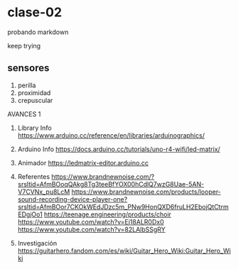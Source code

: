 # clase-02
probando markdown

keep trying

## sensores

1. perilla
1. proximidad
1. crepuscular


AVANCES 1

1. Library Info
https://www.arduino.cc/reference/en/libraries/arduinographics/

2. Arduino Info
https://docs.arduino.cc/tutorials/uno-r4-wifi/led-matrix/

3. Animador
https://ledmatrix-editor.arduino.cc

4. Referentes
https://www.brandnewnoise.com/?srsltid=AfmBOoqQAkg8Tg3teeBfYOX00hCdlQ7wzG8Uae-5AN-V7CVNx_pu8LcM
https://www.brandnewnoise.com/products/looper-sound-recording-device-player-one?srsltid=AfmBOor7CKOkWEdJDzc5m_PNw9HonQXD6fruLH2EbojQtCtrmEDgjOo1
https://teenage.engineering/products/choir
https://www.youtube.com/watch?v=Ej18ALR0Dx0
https://www.youtube.com/watch?v=82LAlbSSgRY

6. Investigación
https://guitarhero.fandom.com/es/wiki/Guitar_Hero_Wiki:Guitar_Hero_Wiki
